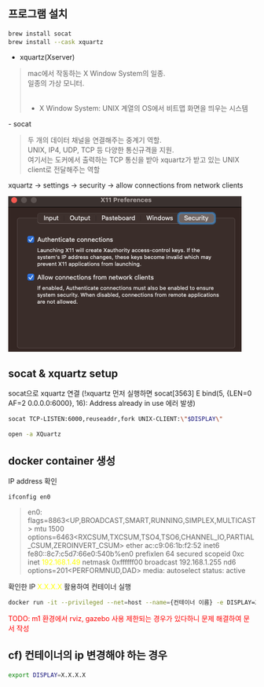 ## 프로그램 설치

```bash
brew install socat
brew install --cask xquartz
```
- xquartz(Xserver) 
<blockquote>
mac에서 작동하는 X Window System의 일종.<br>
일종의 가상 모니터.<br><br>

* X Window System: UNIX 계열의 OS에서 비트맵 화면을 띄우는 시스템
</blockquote>
- socat
<blockquote>
두 개의 데이터 채널을 연결해주는 중계기 역할.<br>
UNIX, IP4, UDP, TCP 등 다양한 통신규격을 지원.<br>
여기서는 도커에서 출력하는 TCP 통신을 받아 xquartz가 받고 있는 UNIX client로 전달해주는 역할
</blockquote>

xquartz -> settings -> security -> allow connections from network clients

![XQuartz Setting](https://raw.githubusercontent.com/youngmin-gwon/what-i-studied/main/assets/xquartz-setting.png)

## socat & xquartz setup

socat으로 xquartz 연결
(!xquartz 먼저 실행하면 socat[3563] E bind(5, {LEN=0 AF=2 0.0.0.0:6000}, 16): Address already in use 에러 발생)

```bash
socat TCP-LISTEN:6000,reuseaddr,fork UNIX-CLIENT:\"$DISPLAY\"
```

```bash
open -a XQuartz
```

## docker container 생성

IP address 확인
```bash
ifconfig en0
```
>en0: flags=8863<UP,BROADCAST,SMART,RUNNING,SIMPLEX,MULTICAST> mtu 1500
        options=6463<RXCSUM,TXCSUM,TSO4,TSO6,CHANNEL_IO,PARTIAL_CSUM,ZEROINVERT_CSUM>
        ether ac:c9:06:1b:f2:52
        inet6 fe80::8c7:c5d7:66e0:540b%en0 prefixlen 64 secured scopeid 0xc
        inet <span style="color:yellow">192.168.1.49</span> netmask 0xffffff00 broadcast 192.168.1.255
        nd6 options=201<PERFORMNUD,DAD>
        media: autoselect
        status: active

확인한  IP <span style="color:yellow">X.X.X.X</span> 활용하여 컨테이너 실행

```bash
docker run -it --privileged --net=host --name={컨테이너 이름} -e DISPLAY=X.X.X.X:0 -p 8888:8888 -p 6006:6006 {docker image} /bin/bash
```

<span style="color:red">TODO: m1 환경에서 rviz, gazebo 사용 제한되는 경우가 있다하니 문제 해결하여 문서 작성</span>

## cf) 컨테이너의 ip 변경해야 하는 경우

```bash
export DISPLAY=X.X.X.X
```